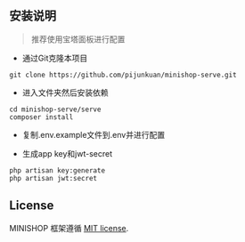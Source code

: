 ## 安装说明

>推荐使用宝塔面板进行配置

* 通过Git克隆本项目

```$xslt
git clone https://github.com/pijunkuan/minishop-serve.git
```

* 进入文件夹然后安装依赖
```$xslt
cd minishop-serve/serve
composer install
```

* 复制.env.example文件到.env并进行配置

* 生成app key和jwt-secret
```$xslt
php artisan key:generate
php artisan jwt:secret
```


## License

MINISHOP 框架遵循 [MIT license](https://opensource.org/licenses/MIT).
